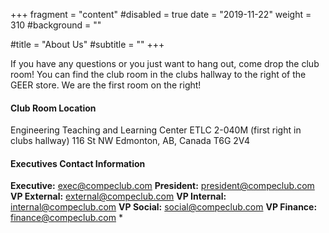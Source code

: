 +++
fragment = "content"
#disabled = true
date = "2019-11-22"
weight = 310 
#background = ""

#title = "About Us"
#subtitle = ""
+++

If you have any questions or you just want to hang out, come drop the club room! You can find the club room in the clubs hallway to the right of the GEER store. We are the first room on the right!
<br/>

#### Club Room Location

Engineering Teaching and Learning Center
ETLC 2-040M (first right in clubs hallway)
116 St NW
Edmonton, AB, Canada
T6G 2V4
<br/>

#### Executives Contact Information

**Executive:** <exec@compeclub.com>
**President:** <president@compeclub.com>
**VP External:** <external@compeclub.com>
**VP Internal:** <internal@compeclub.com>
**VP Social:** <social@compeclub.com>
**VP Finance:** <finance@compeclub.com>
*
